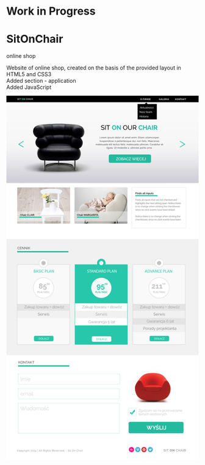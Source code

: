 # Work in Progress

# SitOnChair
online shop

Website of online shop, created on the basis of the provided layout in HTML5 and CSS3<br>
Added section - application<br>
Added JavaScript

![layout](images/warsztat.jpg)
